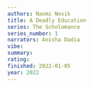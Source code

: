 ```yaml
---
authors: Naomi Novik
title: A Deadly Education
series: The Scholomance
series_number: 1
narrators: Anisha Dadia
vibe:
summary:
rating:
finished: 2022-01-05
year: 2022
---
```

